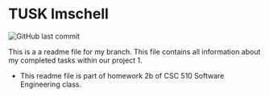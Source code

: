 # TUSK lmschell
![GitHub last commit](https://img.shields.io/github/last-commit/Neelkanth7/TUSK/lmschell?logo=Github&logoColor=%23ff0000)

This is a a readme file for my branch.
This file contains all information about my completed tasks within our project 1.

* This readme file is part of homework 2b of CSC 510 Software Engineering class.